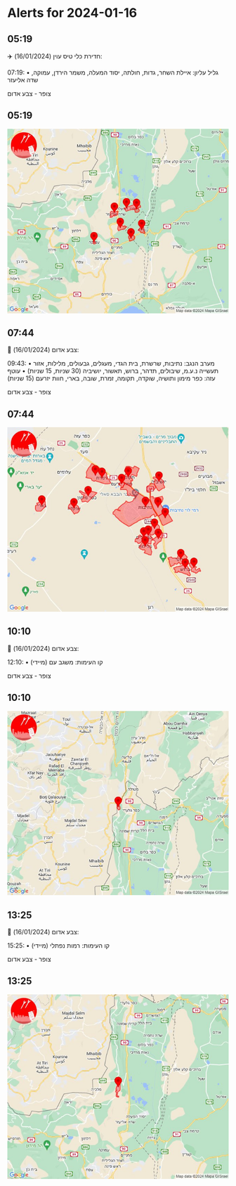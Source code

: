 # Alerts for 2024-01-16

## 05:19

✈️ חדירת כלי טיס עוין (16/01/2024):

07:19:
• גליל עליון: איילת השחר, גדות, חולתה, יסוד המעלה, משמר הירדן, עמוקה, שדה אליעזר 

צופר - צבע אדום

## 05:19

![Photo](images/19055.jpg)

## 07:44

🔴 צבע אדום (16/01/2024):

09:43:
• מערב הנגב: נתיבות, שרשרת, בית הגדי, מעגלים, גבעולים, מלילות, אזור תעשייה נ.ע.מ, שיבולים, תדהר, ברוש, תאשור, יושיביה (30 שניות, 15 שניות)
• עוטף עזה: כפר מימון ותושיה, שוקדה, תקומה, זמרת, שובה, בארי, חוות יזרעם (15 שניות)

צופר - צבע אדום

## 07:44

![Photo](images/19077.jpg)

## 10:10

🔴 צבע אדום (16/01/2024):

12:10:
• קו העימות: משגב עם (מיידי)

צופר - צבע אדום

## 10:10

![Photo](images/19079.jpg)

## 13:25

🔴 צבע אדום (16/01/2024):

15:25:
• קו העימות: רמות נפתלי (מיידי)

צופר - צבע אדום

## 13:25

![Photo](images/19081.jpg)

